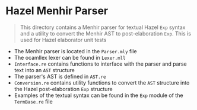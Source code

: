 # Hazel Menhir Parser
> This directory contains a Menhir parser for textual Hazel `Exp` syntax and a utility to convert the Menhir AST to post-elaboration `Exp`. This is used for Hazel elaborator unit tests
* The Menhir parser is located in the `Parser.mly` file
* The ocamllex lexer can be found in `Lexer.mll`
* `Interface.re` contains functions to interface with the parser and parse text into an `AST` structure
* The parser's AST is defined in `AST.re`
* `Conversion.re` contains utility functions to convert the `AST` structure into the Hazel post-elaboration `Exp` structure
* Examples of the textual syntax can be found in the `Exp` module of the `TermBase.re` file
